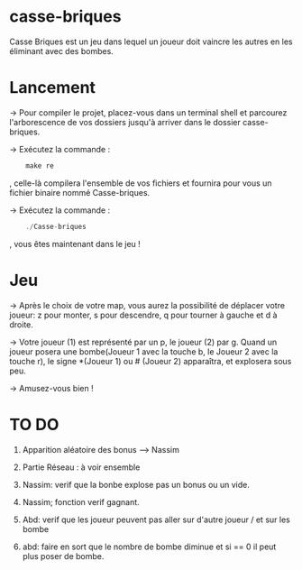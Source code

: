 # casse-briques

Casse Briques est un jeu dans lequel un joueur doit vaincre les autres en les éliminant avec des bombes.

# Lancement

-> Pour compiler le projet, placez-vous dans un terminal shell et parcourez l'arborescence de vos dossiers jusqu'à arriver dans le dossier casse-briques.

-> Exécutez la commande : 
```c
    make re
```
, celle-là compilera l'ensemble de vos fichiers et fournira pour vous un fichier binaire nommé Casse-briques.

-> Exécutez la commande : 
```c
    ./Casse-briques
```
, vous êtes maintenant dans le jeu !

# Jeu

-> Après le choix de votre map, vous aurez la possibilité de déplacer votre joueur: z pour monter, s pour descendre, q pour tourner à gauche et d à droite.

-> Votre joueur (1) est représenté par un p, le joueur (2) par g. Quand un joueur posera une bombe(Joueur 1 avec la touche b, le Joueur 2 avec la touche r), le signe *(Joueur 1) ou # (Joueur 2) apparaîtra, et explosera sous peu.

-> Amusez-vous bien !



# TO DO

1) Apparition aléatoire des bonus --> Nassim

4) Partie Réseau : à voir ensemble
5) Nassim: verif que la bonbe explose pas un bonus ou un vide.
6) Nassim; fonction verif gagnant.
7) Abd: verif que les joueur peuvent pas aller sur d'autre joueur / et sur les bombe 
8) abd:  faire en sort que le nombre de bombe diminue et si == 0 il peut plus poser de bombe.
